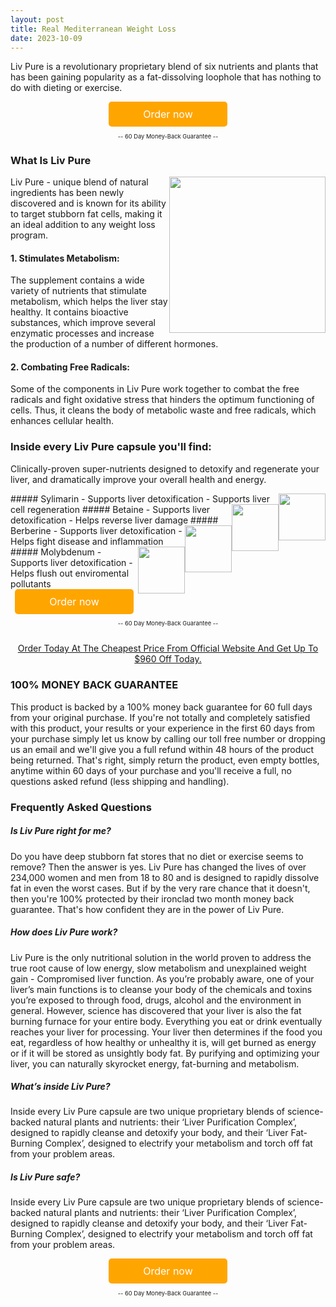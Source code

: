 ```yaml
---
layout: post
title: Real Mediterranean Weight Loss
date: 2023-10-09
---
```


Liv Pure is a revolutionary proprietary blend of six nutrients and plants that has been gaining popularity as a fat-dissolving loophole that has nothing to do with dieting or exercise.
<div style="text-align: center;">
<a href="{{site.hoplink}}" style="background-color: orange; color: #fff; padding: 10px 20px; min-width:150px; text-align: center; text-decoration: none; display: inline-block; font-size: 16px; border-radius: 5px; cursor: pointer;">
Order now
</a>
 <p style="font-size: 7pt;">    -- 60 Day Money-Back Guarantee --</p>
 </div>


### What Is Liv Pure
<a href="{{site.hoplink}}">
<img  height="250" style="float: right;" src="{{site.baseurl}}/images/livpure-main.png">
</a>
Liv Pure - unique blend of natural ingredients has been newly discovered and is known for its ability to target stubborn fat cells, making it an ideal addition to any weight loss program.


#### 1. Stimulates Metabolism:
The supplement contains a wide variety of nutrients that stimulate metabolism, which helps the liver stay healthy. It contains bioactive substances, which improve several enzymatic processes and increase the production of a number of different hormones.

#### 2. Combating Free Radicals:
Some of the components in Liv Pure work together to combat the free radicals and fight oxidative stress that hinders the optimum functioning of cells. Thus, it cleans the body of metabolic waste and free radicals, which enhances cellular health.

### Inside every Liv Pure capsule you'll find:
Clinically-proven super-nutrients designed to detoxify and regenerate your liver, and dramatically improve your overall health and energy.

<a href="{{site.hoplink}}">
<img  height="75" style="float: right;" src="{{site.baseurl}}/images/silymarin.png">
</a>
##### Sylimarin
- Supports liver detoxification
- Supports liver cell regeneration

<a href="{{site.hoplink}}">
<img height="75" style="float: right;" src="{{site.baseurl}}/images/betaine.png">
</a>
##### Betaine
- Supports liver detoxification
- Helps reverse liver damage

<a href="{{site.hoplink}}">
<img  height="75" style="float: right;" src="{{site.baseurl}}/images/berberine.png">
</a>
##### Berberine
- Supports liver detoxification 
- Helps fight disease and inflammation

<a href="{{site.hoplink}}">
<img height="75" style="float: right;" src="{{site.baseurl}}/images/molybdenum.png">
</a>
##### Molybdenum
- Supports liver detoxification 
- Helps flush out enviromental pollutants

<div style="text-align: center;">
<a href="{{site.hoplink}}" style="background-color: orange; color: #fff; padding: 10px 20px; min-width:150px; text-align: center; text-decoration: none; display: inline-block; font-size: 16px; border-radius: 5px; cursor: pointer;">
Order now
</a>
 <p style="font-size: 7pt;">    -- 60 Day Money-Back Guarantee --</p>
<br/>
<a href="{{site.hoplink}}">Order Today At The Cheapest Price From Official Website And Get Up To $960 Off Today.</a>

 </div>

### 100% MONEY BACK GUARANTEE
This product is backed by a 100% money back guarantee for 60 full days from your original purchase. If you're not totally and completely satisfied with this product, your results or your experience in the first 60 days from your purchase simply let us know by calling our toll free number or dropping us an email and we'll give you a full refund within 48 hours of the product being returned. That's right, simply return the product, even empty bottles, anytime
within 60 days of your purchase and you'll receive a full, no questions asked refund (less shipping and handling).

### Frequently Asked Questions
##### Is Liv Pure right for me?

Do you have deep stubborn fat stores that no diet or exercise seems to remove? Then the answer is yes. Liv Pure has changed the lives of over 234,000 women and men from 18 to 80 and is designed to rapidly dissolve fat in even the worst cases. But if by the very rare chance that it doesn't, then you're 100% protected by their ironclad two month money back guarantee. That's how confident they are in the power of Liv Pure.

##### How does Liv Pure work?

Liv Pure is the only nutritional solution in the world proven to address the true root cause of low energy, slow metabolism and unexplained weight gain - Compromised liver function. As you’re probably aware, one of your liver’s main functions is to cleanse your body of the chemicals and toxins you’re exposed to through food, drugs, alcohol and the environment in general. However, science has discovered that your liver is also the fat burning furnace for your entire body. Everything you eat or drink eventually reaches your liver for processing. Your liver then determines if the food you eat, regardless of how healthy or unhealthy it is, will get burned as energy or if it will be stored as unsightly body fat. By purifying and optimizing your liver, you can naturally skyrocket energy, fat-burning and metabolism.

##### What’s inside Liv Pure?

Inside every Liv Pure capsule are two unique proprietary blends of science-backed natural plants and nutrients: their ‘Liver Purification Complex’, designed to rapidly cleanse and detoxify your body, and their ‘Liver Fat-Burning Complex’, designed to electrify your metabolism and torch off fat from your problem areas.

##### Is Liv Pure safe?

Inside every Liv Pure capsule are two unique proprietary blends of science-backed natural plants and nutrients: their ‘Liver Purification Complex’, designed to rapidly cleanse and detoxify your body, and their ‘Liver Fat-Burning Complex’, designed to electrify your metabolism and torch off fat from your problem areas.

<div style="text-align: center;">
<a href="{{site.hoplink}}" style="background-color: orange; color: #fff; padding: 10px 20px; min-width:150px; text-align: center; text-decoration: none; display: inline-block; font-size: 16px; border-radius: 5px; cursor: pointer;">
Order now
</a>
 <p style="font-size: 7pt;">    -- 60 Day Money-Back Guarantee --</p>
 </div>
